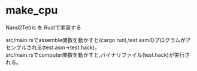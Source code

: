 # make_cpu
Nand2Tetris を Rustで実装する

src/main.rsでassemble関数を動かすと(cargo run),test.asmのプログラムがアセンブルされる(test.asm->test.hack)。  
src/main.rsでcomputer関数を動かすと,バイナリファイル(test.hack)が実行される。
